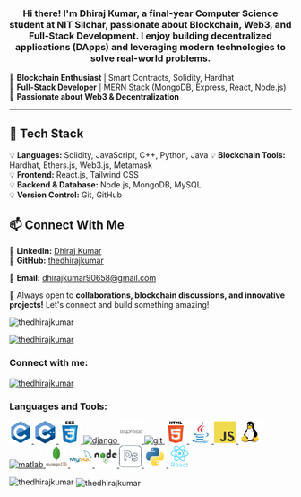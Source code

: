 
<h3 align="center"> Hi there! I'm Dhiraj Kumar, a final-year Computer Science student at NIT Silchar, passionate about Blockchain, Web3, and Full-Stack Development. I enjoy building decentralized applications (DApps) and leveraging modern technologies to solve real-world problems.</h3>

🔹 **Blockchain Enthusiast** | Smart Contracts, Solidity, Hardhat  
🔹 **Full-Stack Developer** | MERN Stack (MongoDB, Express, React, Node.js)  
🔹 **Passionate about Web3 & Decentralization** 

---

## 🚀 Tech Stack  

💡 **Languages:** Solidity, JavaScript, C++, Python, Java
💡 **Blockchain Tools:** Hardhat, Ethers.js, Web3.js, Metamask  
💡 **Frontend:** React.js, Tailwind CSS  
💡 **Backend & Database:** Node.js, MongoDB, MySQL  
💡 **Version Control:** Git, GitHub 

## 📫 Connect With Me  

🔗 **LinkedIn:** [Dhiraj Kumar](https://www.linkedin.com/in/dhiraj-kumar-28844122b)  
🐙 **GitHub:** [thedhirajkumar](https://github.com/thedhirajkumar)  

💌 **Email:** dhirajkumar90658@gmail.com  

🚀 Always open to **collaborations, blockchain discussions, and innovative projects!** Let's connect and build something amazing!  

<p align="left"> <img src="https://komarev.com/ghpvc/?username=thedhirajkumar&label=Profile%20views&color=0e75b6&style=flat" alt="thedhirajkumar" /> </p>

<p align="left"> <a href="https://github.com/ryo-ma/github-profile-trophy"><img src="https://github-profile-trophy.vercel.app/?username=thedhirajkumar" alt="thedhirajkumar" /></a> </p>

<h3 align="left">Connect with me:</h3>
<p align="left">
<a href="https://twitter.com/thedhirajkumar" target="blank"><img align="center" src="https://raw.githubusercontent.com/rahuldkjain/github-profile-readme-generator/master/src/images/icons/Social/twitter.svg" alt="thedhirajkumar" height="30" width="40" /></a>
</p>

<h3 align="left">Languages and Tools:</h3>
<p align="left"> <a href="https://www.cprogramming.com/" target="_blank" rel="noreferrer"> <img src="https://raw.githubusercontent.com/devicons/devicon/master/icons/c/c-original.svg" alt="c" width="40" height="40"/> </a> <a href="https://www.w3schools.com/cpp/" target="_blank" rel="noreferrer"> <img src="https://raw.githubusercontent.com/devicons/devicon/master/icons/cplusplus/cplusplus-original.svg" alt="cplusplus" width="40" height="40"/> </a> <a href="https://www.w3schools.com/css/" target="_blank" rel="noreferrer"> <img src="https://raw.githubusercontent.com/devicons/devicon/master/icons/css3/css3-original-wordmark.svg" alt="css3" width="40" height="40"/> </a> <a href="https://www.djangoproject.com/" target="_blank" rel="noreferrer"> <img src="https://cdn.worldvectorlogo.com/logos/django.svg" alt="django" width="40" height="40"/> </a> <a href="https://expressjs.com" target="_blank" rel="noreferrer"> <img src="https://raw.githubusercontent.com/devicons/devicon/master/icons/express/express-original-wordmark.svg" alt="express" width="40" height="40"/> </a> <a href="https://git-scm.com/" target="_blank" rel="noreferrer"> <img src="https://www.vectorlogo.zone/logos/git-scm/git-scm-icon.svg" alt="git" width="40" height="40"/> </a> <a href="https://www.w3.org/html/" target="_blank" rel="noreferrer"> <img src="https://raw.githubusercontent.com/devicons/devicon/master/icons/html5/html5-original-wordmark.svg" alt="html5" width="40" height="40"/> </a> <a href="https://www.java.com" target="_blank" rel="noreferrer"> <img src="https://raw.githubusercontent.com/devicons/devicon/master/icons/java/java-original.svg" alt="java" width="40" height="40"/> </a> <a href="https://developer.mozilla.org/en-US/docs/Web/JavaScript" target="_blank" rel="noreferrer"> <img src="https://raw.githubusercontent.com/devicons/devicon/master/icons/javascript/javascript-original.svg" alt="javascript" width="40" height="40"/> </a> <a href="https://www.linux.org/" target="_blank" rel="noreferrer"> <img src="https://raw.githubusercontent.com/devicons/devicon/master/icons/linux/linux-original.svg" alt="linux" width="40" height="40"/> </a> <a href="https://www.mathworks.com/" target="_blank" rel="noreferrer"> <img src="https://upload.wikimedia.org/wikipedia/commons/2/21/Matlab_Logo.png" alt="matlab" width="40" height="40"/> </a> <a href="https://www.mongodb.com/" target="_blank" rel="noreferrer"> <img src="https://raw.githubusercontent.com/devicons/devicon/master/icons/mongodb/mongodb-original-wordmark.svg" alt="mongodb" width="40" height="40"/> </a> <a href="https://www.mysql.com/" target="_blank" rel="noreferrer"> <img src="https://raw.githubusercontent.com/devicons/devicon/master/icons/mysql/mysql-original-wordmark.svg" alt="mysql" width="40" height="40"/> </a> <a href="https://nodejs.org" target="_blank" rel="noreferrer"> <img src="https://raw.githubusercontent.com/devicons/devicon/master/icons/nodejs/nodejs-original-wordmark.svg" alt="nodejs" width="40" height="40"/> </a> <a href="https://www.photoshop.com/en" target="_blank" rel="noreferrer"> <img src="https://raw.githubusercontent.com/devicons/devicon/master/icons/photoshop/photoshop-line.svg" alt="photoshop" width="40" height="40"/> </a> <a href="https://www.python.org" target="_blank" rel="noreferrer"> <img src="https://raw.githubusercontent.com/devicons/devicon/master/icons/python/python-original.svg" alt="python" width="40" height="40"/> </a> <a href="https://reactjs.org/" target="_blank" rel="noreferrer"> <img src="https://raw.githubusercontent.com/devicons/devicon/master/icons/react/react-original-wordmark.svg" alt="react" width="40" height="40"/> </a> </p>

<p><img align="left" src="https://github-readme-stats.vercel.app/api/top-langs?username=thedhirajkumar&show_icons=true&locale=en&layout=compact" alt="thedhirajkumar" /></p>

<p>&nbsp;<img align="center" src="https://github-readme-stats.vercel.app/api?username=thedhirajkumar&show_icons=true&locale=en" alt="thedhirajkumar" /></p>
